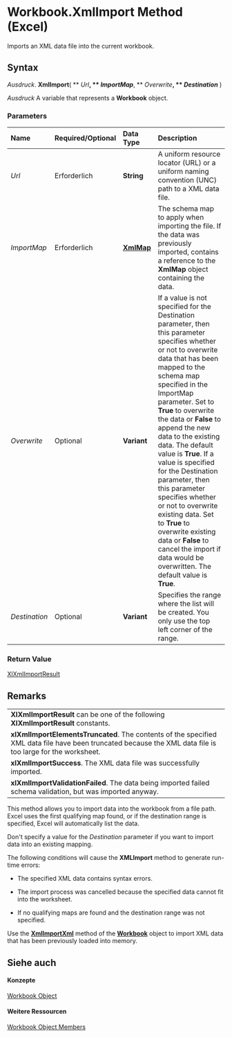 
# Workbook.XmlImport Method (Excel)

Imports an XML data file into the current workbook.


## Syntax

 _Ausdruck_. **XmlImport**( ** _Url_**, ** _ImportMap_**, ** _Overwrite_**, ** _Destination_** )

 _Ausdruck_ A variable that represents a **Workbook** object.


### Parameters



|**Name**|**Required/Optional**|**Data Type**|**Description**|
|:-----|:-----|:-----|:-----|
| _Url_|Erforderlich|**String**|A uniform resource locator (URL) or a uniform naming convention (UNC) path to a XML data file.|
| _ImportMap_|Erforderlich|**[XmlMap](39b0823f-0068-d8df-e4e1-ca62b55d58f5.md)**|The schema map to apply when importing the file. If the data was previously imported, contains a reference to the  **XmlMap** object containing the data.|
| _Overwrite_|Optional|**Variant**|If a value is not specified for the Destination parameter, then this parameter specifies whether or not to overwrite data that has been mapped to the schema map specified in the ImportMap parameter. Set to  **True** to overwrite the data or **False** to append the new data to the existing data. The default value is **True**. If a value is specified for the Destination parameter, then this parameter specifies whether or not to overwrite existing data. Set to **True** to overwrite existing data or **False** to cancel the import if data would be overwritten. The default value is **True**.|
| _Destination_|Optional|**Variant**|Specifies the range where the list will be created. You only use the top left corner of the range.|

### Return Value

[XlXmlImportResult](9a43512f-c2f3-f92b-f486-14e5c8bd114a.md)


## Remarks


||
|:-----|
|**XlXmlImportResult** can be one of the following **XlXmlImportResult** constants.|
|**xlXmlImportElementsTruncated**. The contents of the specified XML data file have been truncated because the XML data file is too large for the worksheet.|
|**xlXmlImportSuccess**. The XML data file was successfully imported.|
|**xlXmlImportValidationFailed**. The data being imported failed schema validation, but was imported anyway.|
This method allows you to import data into the workbook from a file path. Excel uses the first qualifying map found, or if the destination range is specified, Excel will automatically list the data.

Don't specify a value for the  _Destination_ parameter if you want to import data into an existing mapping.

The following conditions will cause the  **XMLImport** method to generate run-time errors:


- The specified XML data contains syntax errors.
    
- The import process was cancelled because the specified data cannot fit into the worksheet.
    
- If no qualifying maps are found and the destination range was not specified.
    


Use the  **[XmlImportXml](b0edbe49-f578-ead0-8371-0196f5c515d4.md)** method of the **[Workbook](8c00aa60-c974-eed3-0812-3c9625eb0d4c.md)** object to import XML data that has been previously loaded into memory.


## Siehe auch


#### Konzepte


[Workbook Object](8c00aa60-c974-eed3-0812-3c9625eb0d4c.md)
#### Weitere Ressourcen


[Workbook Object Members](http://msdn.microsoft.com/library/dce102a3-25de-3ff4-2ce5-bc56e08baca7%28Office.15%29.aspx)